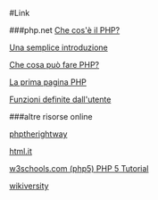 #Link

###php.net
  [Che cos'è il PHP?](http://php.net/manual/it/intro-whatis.php)
  
  [Una semplice introduzione](http://php.net/manual/it/tutorial.php)
  
  [Che cosa può fare PHP?](http://php.net/manual/it/intro-whatcando.php)
  
  [La prima pagina PHP](http://php.net/manual/it/tutorial.firstpage.php)
  
  [Funzioni definite dall'utente](http://php.net/manual/it/functions.user-defined.php)

###altre risorse online


  [phptherightway](http://www.phptherightway.com)

  [html.it](http://www.html.it/guide/guida-php-di-base/)

  [w3schools.com (php5) PHP 5 Tutorial](https://www.w3schools.com/php/)

  [wikiversity](https://it.wikiversity.org/wiki/PHP#Introduzione)
